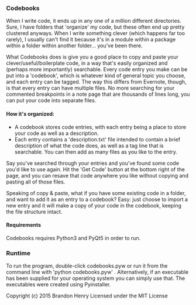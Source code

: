### Codebooks
When I write code, it ends up in any one of a million different directories. Sure, I have folders that 'organize' my code, but these often end up pretty clustered anyways. When I write something clever (which happens far too rarely), I usually can't find it because it's in a module within a package within a folder within another folder... you've been there.

What Codebooks does is give you a good place to copy and paste your clever/useful/boilerplate code, in a way that's easily organized and (perhaps more importantly) searchable. Every code entry you make can be put into a 'codebook', which is whatever kind of general topic you choose, and each entry can be tagged. The way this differs from Evernote, though, is that every entry can have multiple files. No more searching for your commented breakpoints in a note page that are thousands of lines long, you can put your code into separate files.

#### How it's organized:
- A codebook stores code entries, with each entry being a place to store your code as well as a description.
- Each entry contains a 'description.txt' file intended to contain a brief description of what the code does, as well as a tag line that is searchable. You can then add as many files as you like to the entry.

Say you've searched through your entries and you've found some code you'd like to use again. Hit the 'Get Code' button at the bottom right of the page, and you can resave that code anywhere you like without copying and pasting all of those files.

Speaking of copy & paste, what if you have some existing code in a folder, and want to add it as an entry to a codebook? Easy: just choose to import a new entry and it will make a copy of your code in the codebook, keeping the file structure intact.

#### Requirements
Codebooks requires Python3 and PyQt5 in order to run.

### Runtime
To run the program, double-click codebooks.pyw or run it from the command line with 'python codebooks.pyw' . Alternatively, if an executable has been supplied for your operating system you can simply use that. The executables were created using Pyinstaller.



Copyright (c) 2015 Brandon Henry
Licensed under the MIT License
